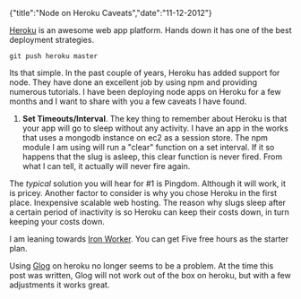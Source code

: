 {"title":"Node on Heroku Caveats","date":"11-12-2012"}

[Heroku](https://www.heroku.com/) is an awesome web app platform.
Hands down it has one of the best deployment strategies.
```
git push heroku master
```
Its that simple. In the past couple of years, Heroku has added support
for node. They have done an excellent job by using npm and providing
numerous tutorials. I have been deploying node apps on Heroku for a
few months and I want to share with you a few caveats I have found.

1. **Set Timeouts/Interval**. The key thing to remember about Heroku is that
   your app will go to sleep without any activity. I have an app in the
   works that uses a mongodb instance on ec2 as a session store. The npm module
   I am using will run a "clear" function on a set interval. If it so
   happens that the slug is asleep, this clear function is never fired.
   From what I can tell, it actually will never fire again.

The *typical* solution you will hear for #1 is Pingdom. Although it will
work, it is pricey. Another factor to consider is why you chose Heroku
in the first place. Inexpensive scalable web hosting. The reason why
slugs sleep after a certain period of inactivity is so Heroku can keep
their costs down, in turn keeping your costs down. 

I am leaning towards [Iron
Worker](https://addons.heroku.com/iron_worker). You can get Five free
hours as the starter plan.

Using [Glog](https://github.com/guyht/glog) on heroku no longer seems to
be a problem. At the time this post was written, Glog will not work out
of the box on heroku, but with a few adjustments it works great.
   
